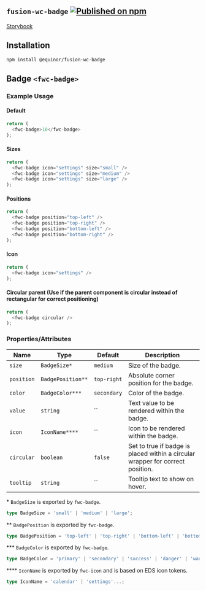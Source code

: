 <!--prettier-ignore-start-->
## `fusion-wc-badge` [![Published on npm](https://img.shields.io/npm/v/@equinor/fusion-wc-badge.svg)](https://www.npmjs.com/package/@equinor/fusion-wc-badge)

[Storybook](https://equinor.github.io/fusion-web-components/?path=/docs/data-badge)

## Installation
```sh
npm install @equinor/fusion-wc-badge
```

## Badge `<fwc-badge>`
### Example Usage

#### Default
```ts
return (
  <fwc-badge>10</fwc-badge>
);
```

#### Sizes
```ts
return (
  <fwc-badge icon="settings" size="small" />
  <fwc-badge icon="settings" size="medium" />
  <fwc-badge icon="settings" size="large" />
);
```

#### Positions
```ts
return (
  <fwc-badge position="top-left" />
  <fwc-badge position="top-right" />
  <fwc-badge position="bottom-left" />
  <fwc-badge position="bottom-right" />
);
```


#### Icon
```ts
return (
  <fwc-badge icon="settings" />
);
```

#### Circular parent (Use if the parent component is circular instead of rectangular for correct positioning)
```ts
return (
  <fwc-badge circular />
);
```

### Properties/Attributes

Name                    | Type                            | Default          | Description
---------------------   | --------------                  | -----------      | -----------------
`size`                  | `BadgeSize*`                    | `medium`         | Size of the badge.
`position`              | `BadgePosition**`               | `top-right`      | Absolute corner position for the badge.
`color`                 | `BadgeColor***`                 | `secondary`      | Color of the badge.
`value`                 | `string`                        | ``               | Text value to be rendered within the badge.
`icon`                  | `IconName****`                  | ``               | Icon to be rendered within the badge.
`circular`              | `boolean`                       | `false`          | Set to true if badge is placed within a circular wrapper for correct position.
`tooltip`               | `string`                        | ``               | Tooltip text to show on hover.

\*  `BadgeSize` is exported by `fwc-badge`.
```ts
type BadgeSize = 'small' | 'medium' | 'large';
```

\*\*  `BadgePosition` is exported by `fwc-badge`.
```ts
type BadgePosition = 'top-left' | 'top-right' | 'bottom-left' | 'bottom-right';
```

\*\*\*  `BadgeColor` is exported by `fwc-badge`.
```ts
type BadgeColor = 'primary' | 'secondary' | 'success' | 'danger' | 'warning' | 'disabled';
```

\*\*\*\*  `IconName` is exported by `fwc-icon` and is based on EDS icon tokens.
```ts
type IconName = 'calendar' | 'settings'...;
```
<!--prettier-ignore-end-->

